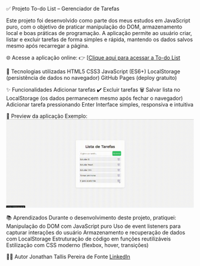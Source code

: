 ✅ Projeto To-do List – Gerenciador de Tarefas

Este projeto foi desenvolvido como parte dos meus estudos em JavaScript puro, com o objetivo de praticar manipulação do DOM, armazenamento local e boas práticas de programação.
A aplicação permite ao usuário criar, listar e excluir tarefas de forma simples e rápida, mantendo os dados salvos mesmo após recarregar a página.

🌐 Acesse a aplicação online:
👉 [[Clique aqui para acessar a To-do List](https://jonathantallis.github.io/to-do-List/)

🧩 Tecnologias utilizadas
HTML5
CSS3
JavaScript (ES6+)
LocalStorage (persistência de dados no navegador)
GitHub Pages (deploy gratuito)

✨ Funcionalidades
Adicionar tarefas ✔️
Excluir tarefas 🗑️
Salvar lista no LocalStorage (os dados permanecem mesmo após fechar o navegador)
Adicionar tarefa pressionando Enter
Interface simples, responsiva e intuitiva

📸 Preview da aplicação
Exemplo: ![Preview To-do List](./assets/demo.gif)

📚 Aprendizados
Durante o desenvolvimento deste projeto, pratiquei:
Manipulação do DOM com JavaScript puro
Uso de event listeners para capturar interações do usuário
Armazenamento e recuperação de dados com LocalStorage
Estruturação de código em funções reutilizáveis
Estilização com CSS moderno (flexbox, hover, transições)

👨‍💻 Autor
Jonathan Tallis Pereira de Fonte
[LinkedIn](https://www.linkedin.com/in/jonathantallis/)
